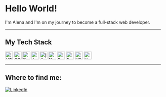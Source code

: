 <h1>Hello World!</h1>
<p>I'm Alena and I'm on my journey to become a full-stack web developer.</p>
<hr aize=3x>
<h2>My Tech Stack</h2>
<img align="left" src="https://img.shields.io/badge/-HTML5-%23E44D27?style=flat&logo=html5&logoColor=ffffff" alt="HTML5" height = "25"/>  
<img align="left" src="https://img.shields.io/badge/-CSS3-%231572B6?style=flat&logo=css3" alt="CSS3" height = "25"/>  
<img align="left" src="https://img.shields.io/badge/Bootstrap-563D7C?style=flat&logo=bootstrap&logoColor=white" alt="Bootstrap" height="25">
<img align="left" src="https://img.shields.io/badge/-JavaScript-%23F7DF1C?style=flat&logo=javascript&logoColor=000000" alt="JavaScript" height = "25"/>
<img align="left" src="https://img.shields.io/badge/jQuery-0769AD?style=flat&logo=jquery&logoColor=white" alt="jQuery" height = "25"/>
<img src="https://img.shields.io/badge/React-20232A?style=for-the-badge&logo=react&logoColor=61DAFB" alt="React" height = "25"/>
<img align="left" src="https://img.shields.io/badge/Node.js-43853D?style=flat&logo=node.js&logoColor=white" alt="NodeJs" height= "25">
<img src="https://img.shields.io/badge/Express.js-404D59?style=flat" alt="ExpressJs" height="25">
<img src="https://img.shields.io/badge/-VSCode-%23007ACC?style=flat&logo=visual-studio-code" alt="VSCode" height = "25">
<img src="https://img.shields.io/badge/Heroku-430098?style=flat&logo=heroku&logoColor=white" alt="Heroku" height = "25">
<hr size=3x>
<h2>Where to find me:</h2>
<a href="https://www.linkedin.com/in/alena-bauer-856712206/" target="_blank"><img alt="LinkedIn" src="https://img.shields.io/badge/linkedin-%230077B5.svg?&style=for-the-badge&logo=linkedin&logoColor=white" /></a>


<!--
**alenabauer/alenabauer** is a ✨ _special_ ✨ repository because its `README.md` (this file) appears on your GitHub profile.

Here are some ideas to get you started:

- 🔭 I’m currently working on ...
- 🌱 I’m currently learning ...
- 👯 I’m looking to collaborate on ...
- 🤔 I’m looking for help with ...
- 💬 Ask me about ...
- 📫 How to reach me: ...
- 😄 Pronouns: ...
- ⚡ Fun fact: ...
-->
